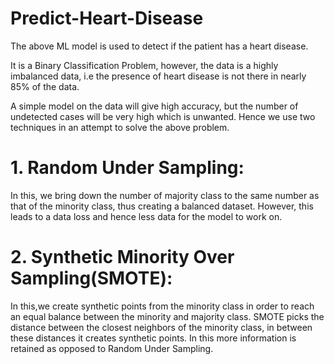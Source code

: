 # Predict-Heart-Disease
The above ML model is used to detect if the patient has a heart disease.

It is a Binary Classification Problem, however, the data is a highly imbalanced data, i.e the presence of heart disease is not there in nearly 85% of the data.

A simple model on the data will give high accuracy, but the number of undetected cases will be very high which is unwanted. Hence we use two techniques in an attempt to solve the above problem.

# 1. Random Under Sampling:
In this, we bring down the number of majority class to the same number as that of the minority class, thus creating a balanced dataset. However, this leads to a data loss and hence less data for the model to work on.

# 2. Synthetic Minority Over Sampling(SMOTE):
In this,we create synthetic points from the minority class in order to reach an equal balance between the minority and majority class. SMOTE picks the distance between the closest neighbors of the minority class, in between these distances it creates synthetic points. In this more information is retained as opposed to Random Under Sampling.
